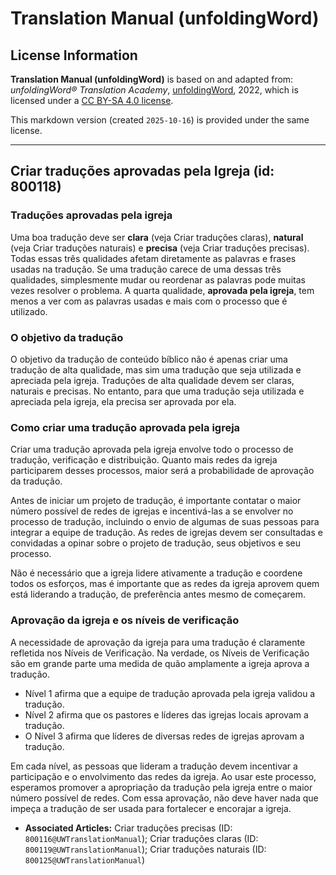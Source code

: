 # Translation Manual (unfoldingWord)

## License Information

**Translation Manual (unfoldingWord)** is based on and adapted from: _unfoldingWord® Translation Academy_, [unfoldingWord](https://unfoldingword.org/utw), 2022, which is licensed under a [CC BY-SA 4.0 license](https://creativecommons.org/licenses/by-sa/4.0/legalcode.en).

This markdown version (created `2025-10-16`) is provided under the same license.



--------------------------------

## Criar traduções aprovadas pela Igreja (id: 800118)

### Traduções aprovadas pela igreja

Uma boa tradução deve ser **clara** (veja Criar traduções claras), **natural** (veja Criar traduções naturais) e **precisa** (veja Criar traduções precisas). Todas essas três qualidades afetam diretamente as palavras e frases usadas na tradução. Se uma tradução carece de uma dessas três qualidades, simplesmente mudar ou reordenar as palavras pode muitas vezes resolver o problema. A quarta qualidade, **aprovada pela igreja**, tem menos a ver com as palavras usadas e mais com o processo que é utilizado.

### O objetivo da tradução

O objetivo da tradução de conteúdo bíblico não é apenas criar uma tradução de alta qualidade, mas sim uma tradução que seja utilizada e apreciada pela igreja. Traduções de alta qualidade devem ser claras, naturais e precisas. No entanto, para que uma tradução seja utilizada e apreciada pela igreja, ela precisa ser aprovada por ela.

### Como criar uma tradução aprovada pela igreja

Criar uma tradução aprovada pela igreja envolve todo o processo de tradução, verificação e distribuição. Quanto mais redes da igreja participarem desses processos, maior será a probabilidade de aprovação da tradução.

Antes de iniciar um projeto de tradução, é importante contatar o maior número possível de redes de igrejas e incentivá\-las a se envolver no processo de tradução, incluindo o envio de algumas de suas pessoas para integrar a equipe de tradução. As redes de igrejas devem ser consultadas e convidadas a opinar sobre o projeto de tradução, seus objetivos e seu processo.

Não é necessário que a igreja lidere ativamente a tradução e coordene todos os esforços, mas é importante que as redes da igreja aprovem quem está liderando a tradução, de preferência antes mesmo de começarem.

### Aprovação da igreja e os níveis de verificação

A necessidade de aprovação da igreja para uma tradução é claramente refletida nos Níveis de Verificação. Na verdade, os Níveis de Verificação são em grande parte uma medida de quão amplamente a igreja aprova a tradução.

* Nível 1 afirma que a equipe de tradução aprovada pela igreja validou a tradução.
* Nível 2 afirma que os pastores e líderes das igrejas locais aprovam a tradução.
* O Nível 3 afirma que líderes de diversas redes de igrejas aprovam a tradução.

Em cada nível, as pessoas que lideram a tradução devem incentivar a participação e o envolvimento das redes da igreja. Ao usar este processo, esperamos promover a apropriação da tradução pela igreja entre o maior número possível de redes. Com essa aprovação, não deve haver nada que impeça a tradução de ser usada para fortalecer e encorajar a igreja.

* **Associated Articles:** Criar traduções precisas (ID: `800116@UWTranslationManual`); Criar traduções claras (ID: `800119@UWTranslationManual`); Criar traduções naturais (ID: `800125@UWTranslationManual`)

